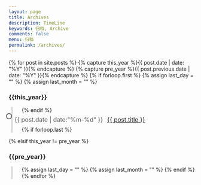 ```yaml
---
layout: page
title: Archives
description: TimeLine
keywords: 归档, Archive
comments: false
menu: 归档
permalink: /archives/
---
```


<!--
<h2>Archives</h2>
-->

<style>
.times {display:block;margin:15px 0;}/*首先，我们要创建一个容器class*/
.times ul {margin-left:6px;border-left:5px solid #ddd;list-style-type:none;}/*利用ul标签的特性，设置外边框左移25px，左边边框是2px粗的实心线，颜色一般要浅一点*/
.times ul li {width:100%;margin-left:-42.2px;line-height:35px;font-weight:narmal;}/*一般情况，通过li标签控制圆点回到时间线上，然后控制要出现的文字大小和是否粗体*/
.times ul li b {width:12px;height:12px;background:#fff;border:2px solid #555;border-radius:11px;-webkit-border-radius:11px;-moz-border-radius:11px;overflow:hidden;display:inline-block;float:left;}/*利用处理加粗以外没有其它特别属性b标签做时间轴的圆点。*/
.times ul li span {padding-left:7px;font-size:16px;line-height:25px;color:#555;}/*设置span标签的属性，让它来做时间显示，加一点边距，使时间显示离时间线远一点*/
.times ul li:hover b {border:2px solid #ff6600;}/*注意这一行，前面的li标签后面加了一个:hover伪属性，意思是鼠标移上来，激活后面的属性，这样可以设置鼠标移动到整个时间范围的时候，时间点和时间显示会变色*/
.times ul li:hover span {color:#ff6600;}/*同上*/
.times ul li p {padding-left:15px;font-size:16px;line-height:25px;}/*这里利用段落标签p做文字介绍*/
</style>

<div id="archives" class="times">
{% for post in site.posts %}
  {% capture this_year %}{{ post.date | date: "%Y" }}{% endcapture %}
  {% capture pre_year %}{{ post.previous.date | date: "%Y" }}{% endcapture %}
  {% if forloop.first %}
    {% assign last_day = "" %}
    {% assign last_month = "" %}
  <h3>{{this_year}}</h3>
  <ul>
  {% endif %}
    <li>
        <b></b>
        <span>{{ post.date | date:"%m-%d" }}</span>
        <span><a href="{{ post.url | relative_url }}">{{ post.title }}</a></span>
    </li>
  {% if forloop.last %}
  </ul>
  {% elsif this_year != pre_year %}
  </ul>

  <h3>{{pre_year}}</h3>
  <ul>
    {% assign last_day = "" %}
    {% assign last_month = "" %}
  {% endif %}
{% endfor %}
</div>
